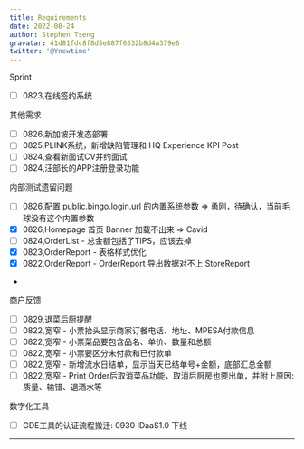 ```yaml
---
title: Requirements
date: 2022-08-24
author: Stephen Tseng
gravatar: 41d81fdc8f8d5e887f6332b8d4a379e6
twitter: '@Ynewtime'
---
```


Sprint
+ [ ] 0823,在线签约系统

其他需求
+ [ ] 0826,新加坡开发态部署
+ [ ] 0825,PLINK系统，新增缺陷管理和 HQ Experience KPI Post
+ [ ] 0824,查看新面试CV并约面试
+ [ ] 0824,汪部长的APP注册登录功能

内部测试遗留问题
+ [ ] 0826,配置 public.bingo.login.url 的内置系统参数 => 勇刚，待确认，当前毛球没有这个内置参数
+ [x] 0826,Homepage 首页 Banner 加载不出来 => Cavid
+ [ ] 0824,OrderList - 总金额包括了TIPS，应该去掉
+ [x] 0823,OrderReport - 表格样式优化
+ [x] 0822,OrderReport - OrderReport 导出数据对不上 StoreReport

-
商户反馈
+ [ ] 0829,退菜后厨提醒
+ [ ] 0822,宽窄 - 小票抬头显示商家订餐电话、地址、MPESA付款信息
+ [ ] 0822,宽窄 - 小票菜品要包含品名、单价、数量和总额
+ [ ] 0822,宽窄 - 小票要区分未付款和已付款单
+ [ ] 0822,宽窄 - 新增流水日结单，显示当天已结单号+金额，底部汇总金额
+ [ ] 0822,宽窄 - Print Order后取消菜品功能，取消后厨房也要出单，并附上原因: 质量、输错、退酒水等

数字化工具
+ [ ] GDE工具的认证流程搬迁: 0930 IDaaS1.0 下线

---
